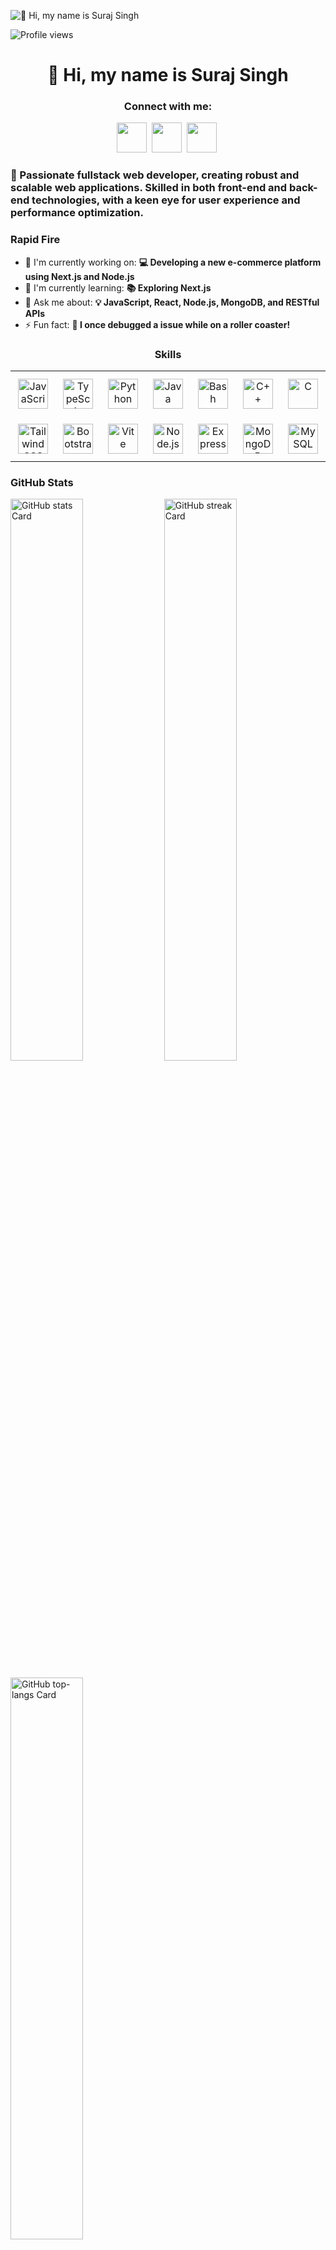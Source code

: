![👋 Hi, my name is Suraj Singh](https://user-images.githubusercontent.com/74038190/213910845-af37a709-8995-40d6-be59-724526e3c3d7.gif)

![Profile views](https://komarev.com/ghpvc/?username=surajSih&label=Profile%20views&color=0e75b6&style=flat)

<div id="toc">
  <ul align="center" style="list-style: none">
    <summary>
      <h1>
        👋 Hi, my name is Suraj Singh
      </h1>
    </summary>
  </ul>
</div>

**<h3 align="center">Connect with me:</h3>** 
<p align="center"><a href="https://www.instagram.com/surajsih._" target="_blank"><img src="https://img.shields.io/badge/Instagram-E4405F?style=for-the-badge&logo=instagram&logoColor=white" height="48" style="margin-right: 4px"></a> <a href="https://github.com/surajSih" target="_blank"><img src="https://img.shields.io/badge/GitHub-100000?style=for-the-badge&logo=github&logoColor=white" height="48" style="margin-right: 4px"></a> <a href="https://twitter.com/@SurajSih_" target="_blank"><img src="https://img.shields.io/badge/Twitter-000000?style=for-the-badge&logo=X&logoColor=white" height="48" style="margin-right: 4px"></a></p>

 **<h3 align="left">🚀 Passionate fullstack web developer, creating robust and scalable web applications. Skilled in both front-end and back-end technologies, with a keen eye for user experience and performance optimization.</h3>**

**<h3 align="left">Rapid Fire</h3>**

- 💼 I'm currently working on: **💻 Developing a new e-commerce platform using Next.js and Node.js**
- 🌱 I'm currently learning: **📚 Exploring Next.js**
- 💬 Ask me about: **💡 JavaScript, React, Node.js, MongoDB, and RESTful APIs**
- ⚡ Fun fact: **🎢 I once debugged a issue while on a roller coaster!**

 **<h3 align="center">Skills</h3>**

<table style="width: 100%; border: 0px solid white;"><tr><td style="text-align: center; border: 0px; padding: 12px;"><img src="https://skillicons.dev/icons?i=javascript" height="48" alt="JavaScript"/></td><td style="text-align: center; border: 0px; padding: 12px;"><img src="https://skillicons.dev/icons?i=typescript" height="48" alt="TypeScript"/></td><td style="text-align: center; border: 0px; padding: 12px;"><img src="https://skillicons.dev/icons?i=python" height="48" alt="Python"/></td><td style="text-align: center; border: 0px; padding: 12px;"><img src="https://skillicons.dev/icons?i=java" height="48" alt="Java"/></td><td style="text-align: center; border: 0px; padding: 12px;"><img src="https://skillicons.dev/icons?i=bash" height="48" alt="Bash"/></td><td style="text-align: center; border: 0px; padding: 12px;"><img src="https://skillicons.dev/icons?i=cpp" height="48" alt="C++"/></td><td style="text-align: center; border: 0px; padding: 12px;"><img src="https://skillicons.dev/icons?i=c" height="48" alt="C"/></td><td style="text-align: center; border: 0px; padding: 12px;"><img src="https://skillicons.dev/icons?i=php" height="48" alt="PHP"/></td><td style="text-align: center; border: 0px; padding: 12px;"><img src="https://skillicons.dev/icons?i=htmx" height="48" alt="HTMX"/></td><td style="text-align: center; border: 0px; padding: 12px;"><img src="https://skillicons.dev/icons?i=react" height="48" alt="React"/></td><td style="text-align: center; border: 0px; padding: 12px;"><img src="https://skillicons.dev/icons?i=nextjs" height="48" alt="Nextjs"/></td><td style="text-align: center; border: 0px; padding: 12px;"><img src="https://skillicons.dev/icons?i=vue" height="48" alt="Vue"/></td></tr><tr><td style="text-align: center; border: 0px; padding: 12px;"><img src="https://skillicons.dev/icons?i=tailwind" height="48" alt="Tailwind CSS"/></td><td style="text-align: center; border: 0px; padding: 12px;"><img src="https://skillicons.dev/icons?i=bootstrap" height="48" alt="Bootstrap"/></td><td style="text-align: center; border: 0px; padding: 12px;"><img src="https://skillicons.dev/icons?i=vite" height="48" alt="Vite"/></td><td style="text-align: center; border: 0px; padding: 12px;"><img src="https://skillicons.dev/icons?i=nodejs" height="48" alt="Node.js"/></td><td style="text-align: center; border: 0px; padding: 12px;"><img src="https://skillicons.dev/icons?i=express" height="48" alt="Express"/></td><td style="text-align: center; border: 0px; padding: 12px;"><img src="https://skillicons.dev/icons?i=mongodb" height="48" alt="MongoDB"/></td><td style="text-align: center; border: 0px; padding: 12px;"><img src="https://skillicons.dev/icons?i=mysql" height="48" alt="MySQL"/></td><td style="text-align: center; border: 0px; padding: 12px;"><img src="https://skillicons.dev/icons?i=sqlite" height="48" alt="SQLite"/></td></table>

 **<h3 align="left">GitHub Stats</h3>**

<p align="left">
  <img width="48%" src="https://github-readme-stats.vercel.app/api?username=surajsih&theme=react&hide_title=false&hide_rank=false&show_icons=false&include_all_commits=false&count_private=true&line_height=23" alt="GitHub stats Card" />
  <img width="48%" src="https://streak-stats.demolab.com/?user=surajsih&theme=react&hide_border=false&date_format=M+j%5B%2C+Y%5D&mode=daily&hide_total_contributions=false&hide_current_streak=false&hide_longest_streak=false&card_height=200" alt="GitHub streak Card" />
</p>

<p align="left">
  <img width="48%" src="https://github-readme-stats.vercel.app/api/top-langs?username=surajsih&theme=react&hide_title=false&layout=compact&langs_count=6&hide_progress=false&card_width=400" alt="GitHub top-langs Card" />
</p>


